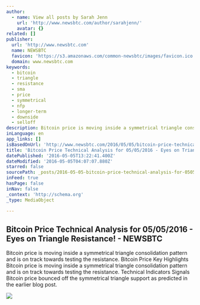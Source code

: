 ```yaml
---
author:
  - name: View all posts by Sarah Jenn
    url: 'http://www.newsbtc.com/author/sarahjenn/'
    avatar: {}
related: []
publisher:
  url: 'http://www.newsbtc.com'
  name: NEWSBTC
  favicon: 'https://s3.amazonaws.com/common-newsbtc/images/favicon.ico'
  domain: www.newsbtc.com
keywords:
  - bitcoin
  - triangle
  - resistance
  - sma
  - price
  - symmetrical
  - nfp
  - longer-term
  - downside
  - selloff
description: Bitcoin price is moving inside a symmetrical triangle consolidation pattern and is on track towards testing the resistance. Bitcoin Price Key Highlights Bitcoin price is moving inside a symmetrical triangle consolidation pattern and is on track towards testing the resistance. Technical Indicators Signals Bitcoin price bounced off the symmetrical triangle support as predicted in the earlier blog post.
inLanguage: en
app_links: []
isBasedOnUrl: 'http://www.newsbtc.com/2016/05/05/bitcoin-price-technical-analysis-05052016-eyes-triangle-resistance/'
title: 'Bitcoin Price Technical Analysis for 05/05/2016 - Eyes on Triangle Resistance! - NEWSBTC'
datePublished: '2016-05-05T13:22:41.400Z'
dateModified: '2016-05-05T04:07:07.880Z'
starred: false
sourcePath: _posts/2016-05-05-bitcoin-price-technical-analysis-for-05052016-eyes-on-tr.md
inFeed: true
hasPage: false
inNav: false
_context: 'http://schema.org'
_type: MediaObject

---
```

<article style=""><h1>Bitcoin Price Technical Analysis for 05/05/2016 - Eyes on Triangle Resistance! - NEWSBTC</h1><p>Bitcoin price is moving inside a symmetrical triangle consolidation pattern and is on track towards testing the resistance. Bitcoin Price Key Highlights Bitcoin price is moving inside a symmetrical triangle consolidation pattern and is on track towards testing the resistance. Technical Indicators Signals Bitcoin price bounced off the symmetrical triangle support as predicted in the earlier blog post.</p><img src="http://s3.amazonaws.com/main-newsbtc-images/2016/05/05044555/160505_bitcoin.png" /></article>